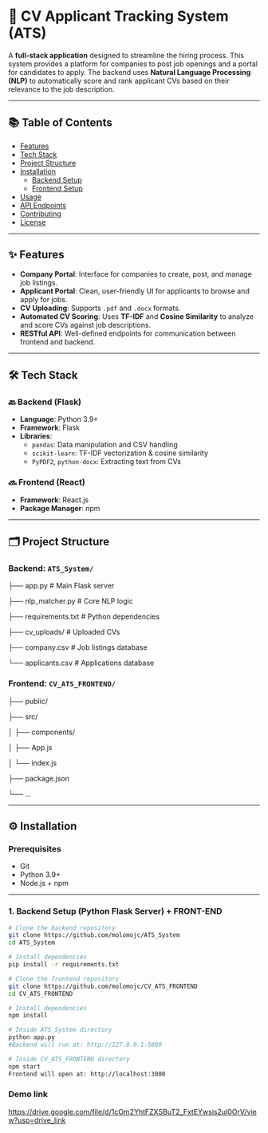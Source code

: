 # 📄 CV Applicant Tracking System (ATS)

A **full-stack application** designed to streamline the hiring process. This system provides a platform for companies to post job openings and a portal for candidates to apply. The backend uses **Natural Language Processing (NLP)** to automatically score and rank applicant CVs based on their relevance to the job description.

---

## 📚 Table of Contents

- [Features](#features)
- [Tech Stack](#tech-stack)
- [Project Structure](#project-structure)
- [Installation](#installation)
  - [Backend Setup](#1-backend-setup-python-flask-server)
  - [Frontend Setup](#2-frontend-setup-react-client)
- [Usage](#usage)
- [API Endpoints](#api-endpoints)
- [Contributing](#contributing)
- [License](#license)

---

## ✨ Features

- **Company Portal**: Interface for companies to create, post, and manage job listings.
- **Applicant Portal**: Clean, user-friendly UI for applicants to browse and apply for jobs.
- **CV Uploading**: Supports `.pdf` and `.docx` formats.
- **Automated CV Scoring**: Uses **TF-IDF** and **Cosine Similarity** to analyze and score CVs against job descriptions.
- **RESTful API**: Well-defined endpoints for communication between frontend and backend.

---

## 🛠 Tech Stack

### 🔙 Backend (Flask)

- **Language**: Python 3.9+
- **Framework**: Flask
- **Libraries**:
  - `pandas`: Data manipulation and CSV handling
  - `scikit-learn`: TF-IDF vectorization & cosine similarity
  - `PyPDF2`, `python-docx`: Extracting text from CVs

### 🔜 Frontend (React)

- **Framework**: React.js
- **Package Manager**: npm

---

## 🗂 Project Structure

### Backend: `ATS_System/`
├── app.py # Main Flask server


├── nlp_matcher.py # Core NLP logic


├── requirements.txt # Python dependencies


├── cv_uploads/ # Uploaded CVs


├── company.csv # Job listings database


└── applicants.csv # Applications database

### Frontend: `CV_ATS_FRONTEND/`

├── public/


├── src/


│ ├── components/


│ ├── App.js


│ └── index.js


├── package.json


└── ...


---

## ⚙️ Installation

### Prerequisites

- Git
- Python 3.9+
- Node.js + npm

---

### 1. Backend Setup (Python Flask Server) + FRONT-END

```bash
# Clone the backend repository
git clone https://github.com/molomojc/ATS_System
cd ATS_System

# Install dependencies
pip install -r requirements.txt

# Clone the frontend repository
git clone https://github.com/molomojc/CV_ATS_FRONTEND
cd CV_ATS_FRONTEND

# Install dependencies
npm install

# Inside ATS_System directory
python app.py
#Backend will run at: http://127.0.0.1:5000

# Inside CV_ATS_FRONTEND directory
npm start
Frontend will open at: http://localhost:3000
```
### Demo link
https://drive.google.com/file/d/1cOm2YhtFZXSBuT2_FxtEYwsis2uI0OrV/view?usp=drive_link

